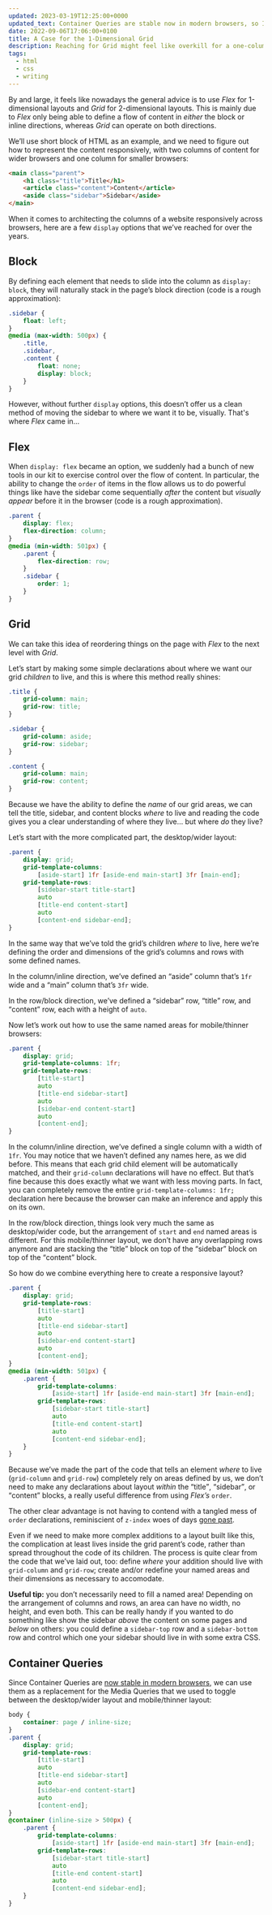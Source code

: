 ```yaml
---
updated: 2023-03-19T12:25:00+0000
updated_text: Container Queries are stable now in modern browsers, so I’ve revised <a href="#container-queries">that section of this article</a>.
date: 2022-09-06T17:06:00+0100
title: A Case for the 1-Dimensional Grid
description: Reaching for Grid might feel like overkill for a one-column layout, but I hope this technique shows how useful it is in understanding what your CSS is doing!
tags:
  - html
  - css
  - writing
---
```


By and large, it feels like nowadays the general advice is to use *Flex* for 1-dimensional layouts and *Grid* for 2-dimensional layouts. This is mainly due to *Flex* only being able to define a flow of content in *either* the block or inline directions, whereas *Grid* can operate on both directions.

We’ll use short block of HTML as an example, and we need to figure out how to represent the content responsively, with two columns of content for wider browsers and one column for smaller browsers:

<c-codepen slug="abGOPPJ/d3e12063afda1eae308b87e1d4c4d915" tabfree="true" height="200px"></c-codepen>

```html
<main class="parent">
	<h1 class="title">Title</h1>
	<article class="content">Content</article>
	<aside class="sidebar">Sidebar</aside>
</main>
```

<c-codepen slug="KKRpbWY/28ee57e1013e60b2a561f45f2b7b995d" tabfree="true" height="200px"></c-codepen>

When it comes to architecting the columns of a website responsively across browsers, here are a few `display` options that we’ve reached for over the years.

## Block

By defining each element that needs to slide into the column as `display: block`, they will naturally stack in the page’s block direction (code is a rough approximation):

```css
.sidebar {
	float: left;
}
@media (max-width: 500px) {
	.title,
	.sidebar,
	.content {
		float: none;
		display: block;
	}
}
```

However, without further `display` options, this doesn’t offer us a clean method of moving the sidebar to where we want it to be, visually. That's where *Flex* came in…

## Flex

When `display: flex` became an option, we suddenly had a bunch of new tools in our kit to exercise control over the flow of content. In particular, the ability to change the `order` of items in the flow allows us to do powerful things like have the sidebar come sequentially *after* the content but *visually appear* before it in the browser (code is a rough approximation).

```css
.parent {
	display: flex;
	flex-direction: column;
}
@media (min-width: 501px) {
	.parent {
		flex-direction: row;
	}
	.sidebar {
		order: 1;
	}
}
```

## Grid

We can take this idea of reordering things on the page with *Flex* to the next level with *Grid*.

Let’s start by making some simple declarations about where we want our grid *children* to live, and this is where this method really shines:

```css
.title {
	grid-column: main;
	grid-row: title;
}

.sidebar {
	grid-column: aside;
	grid-row: sidebar;
}

.content {
	grid-column: main;
	grid-row: content;
}
```

Because we have the ability to define the *name* of our grid areas, we can tell the title, sidebar, and content blocks *where* to live and reading the code gives you a clear understanding of where they live… but where *do* they live?

Let’s start with the more complicated part, the desktop/wider layout:

```css
.parent {
	display: grid;
	grid-template-columns:
		[aside-start] 1fr [aside-end main-start] 3fr [main-end];
	grid-template-rows:
		[sidebar-start title-start]
		auto
		[title-end content-start]
		auto
		[content-end sidebar-end];
}
```

In the same way that we’ve told the grid’s children *where* to live, here we’re defining the order and dimensions of the grid’s columns and rows with some defined names.

In the column/inline direction, we’ve defined an <q>aside</q> column that’s `1fr` wide and a <q>main</q> column that’s `3fr` wide.

In the row/block direction, we’ve defined a <q>sidebar</q> row, <q>title</q> row, and <q>content</q> row, each with a height of `auto`.

Now let’s work out how to use the same named areas for mobile/thinner browsers:

```css
.parent {
	display: grid;
	grid-template-columns: 1fr;
	grid-template-rows:
		[title-start]
		auto
		[title-end sidebar-start]
		auto
		[sidebar-end content-start]
		auto
		[content-end];
}
```

In the column/inline direction, we’ve defined a single column with a width of `1fr`. You may notice that we haven’t defined any names here, as we did before. This means that each grid child element will be automatically matched, and their `grid-column` declarations will have no effect. But that’s fine because this does exactly what we want with less moving parts. In fact, you can completely remove the entire `grid-template-columns: 1fr;` declaration here because the browser can make an inference and apply this on its own.

In the row/block direction, things look very much the same as desktop/wider code, but the arrangement of `start` and `end` named areas is different. For this mobile/thinner layout, we don’t have any overlapping rows anymore and are stacking the <q>title</q> block on top of the <q>sidebar</q> block on top of the <q>content</q> block.

So how do we combine everything here to create a responsive layout?

```css
.parent {
	display: grid;
	grid-template-rows:
		[title-start]
		auto
		[title-end sidebar-start]
		auto
		[sidebar-end content-start]
		auto
		[content-end];
}
@media (min-width: 501px) {
	.parent {
		grid-template-columns:
			[aside-start] 1fr [aside-end main-start] 3fr [main-end];
		grid-template-rows:
			[sidebar-start title-start]
			auto
			[title-end content-start]
			auto
			[content-end sidebar-end];
	}
}
```

Because we’ve made the part of the code that tells an element *where* to live (`grid-column` and `grid-row`) completely rely on areas defined by us, we don’t need to make any declarations about layout *within* the <q>title</q>, <q>sidebar</q>, or <q>content</q> blocks, a really useful difference from using *Flex’s* `order`.

The other clear advantage is not having to contend with a tangled mess of `order` declarations, reminiscient of `z-index` woes of days [gone past](/article/variables-for-both/#the-setup).

Even if we need to make more complex additions to a layout built like this, the complication at least lives inside the grid parent’s code, rather than spread throughout the code of its children. The process is quite clear from the code that we’ve laid out, too: define *where* your addition should live with `grid-column` and `grid-row`; create and/or redefine your named areas and their dimensions as necessary to accomodate.

**Useful tip:** you don’t necessarily need to fill a named area! Depending on the arrangement of columns and rows, an area can have no width, no height, and even both. This can be really handy if you wanted to do something like show the sidebar *above* the content on some pages and *below* on others: you could define a `sidebar-top` row and a `sidebar-bottom` row and control which one your sidebar should live in with some extra CSS.

## Container Queries

Since Container Queries are [now stable in modern browsers](/feature-watch/#css-container-queries), we can use them as a replacement for the Media Queries that we used to toggle between the desktop/wider layout and mobile/thinner layout:

```css
body {
	container: page / inline-size;
}
.parent {
	display: grid;
	grid-template-rows:
		[title-start]
		auto
		[title-end sidebar-start]
		auto
		[sidebar-end content-start]
		auto
		[content-end];
}
@container (inline-size > 500px) {
	.parent {
		grid-template-columns:
			[aside-start] 1fr [aside-end main-start] 3fr [main-end];
		grid-template-rows:
			[sidebar-start title-start]
			auto
			[title-end content-start]
			auto
			[content-end sidebar-end];
	}
}
```
